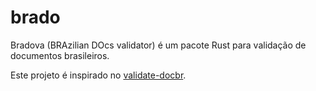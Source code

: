 # brado
Bradova (BRAzilian DOcs validator) é um pacote Rust para validação de documentos brasileiros.

Este projeto é inspirado no [validate-docbr](https://github.com/alvarofpp/validate-docbr).
